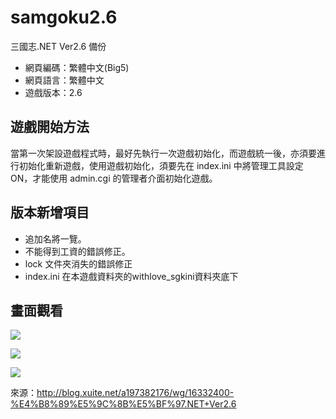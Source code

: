 # samgoku2.6
三國志.NET Ver2.6 備份

- 網頁編碼：繁體中文(Big5)
- 網頁語言：繁體中文
- 遊戲版本：2.6

## 遊戲開始方法 ##
當第一次架設遊戲程式時，最好先執行一次遊戲初始化，而遊戲統一後，亦須要進行初始化重新遊戲，使用遊戲初始化，須要先在 index.ini 中將管理工具設定 ON，才能使用 admin.cgi 的管理者介面初始化遊戲。

## 版本新增項目 ##
- 追加名將一覽。
- 不能得到工資的錯誤修正。
- lock 文件夾消失的錯誤修正
- index.ini 在本遊戲資料夾的withlove_sgkini資料夾底下

## 畫面觀看 ##

![](http://i.imgur.com/GKfDUYC.jpg)

![](http://i.imgur.com/2FBmwak.jpg)

![](http://i.imgur.com/Qbfxhki.jpg)

來源：http://blog.xuite.net/a197382176/wg/16332400-%E4%B8%89%E5%9C%8B%E5%BF%97.NET+Ver2.6
